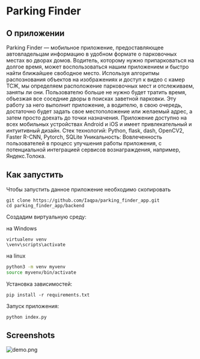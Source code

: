 # Parking Finder

## О приложении

Parking Finder — мобильное приложение, предоставляющее автовладельцам информацию в удобном формате о парковочных местах во дворах домов. Водитель, которому нужно припарковаться на долгое время, может воспользоваться нашим приложением и быстро найти ближайшее свободное место. Используя алгоритмы распознования объектов на изображениях и доступ к видео с камер ТСЖ, мы определяем расположение парковочных мест и отслеживаем, заняты ли они. Пользователю больше не нужно будет тратить время, объезжая все соседние дворы в поисках заветной парковки. Эту работу за него выполнит приложение, а водителю, в свою очередь, достаточно будет задать свое местоположение или желаемый адрес, а затем просто доехать до точки назначения. 
Приложение доступно на всех мобильных устройствах Android и iOS и имеет привлекательный и интуитивный дизайн.
Стек технологий: Python, flask, dash, OpenCV2, Faster R-CNN, Pytorch, SQLite
Уникальность: Вовлеченность пользователей в процесс улучшения работы приложения, с потенциальной интеграцией сервисов вознаграждения, например, Яндекс.Толока.

## Как запустить

Чтобы запустить данное приложение необходимо скопировать 

```
git clone https://github.com/Iaqpa/parking_finder_app.git
cd parking_finder_app/backend
```

Создадим виртуальную среду:

на Windows

```
virtualenv venv 
\venv\scripts\activate
```

на linux

```bash
python3 -m venv myvenv
source myvenv/bin/activate
```

Установка зависимостей:

```
pip install -r requirements.txt
```
Запуск приложения:

```
python index.py
```

## Screenshots

![demo.png](demo.png)


